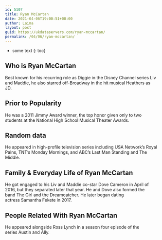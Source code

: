 ```yaml
---
id: 5107
title: Ryan McCartan
date: 2021-04-06T19:00:51+00:00
author: Laima
layout: post
guid: https://ukdataservers.com/ryan-mccartan/
permalink: /04/06/ryan-mccartan/
---
```


* some text
{: toc}


## Who is Ryan McCartan
                  
                  
                  
Best known for his recurring role as Diggie in the Disney Channel series Liv and Maddie, he also starred off-Broadway in the hit musical Heathers as JD. 
                  
              
            
              
            
                
                
                
## Prior to Popularity
                  
                  
                  
He was a 2011 Jimmy Award winner, the top honor given only to two students at the National High School Musical Theater Awards. 
                  
              
            
              
            
                
                
                
## Random data
                  
                  
                  
He appeared in high-profile television series including USA Network&#8217;s Royal Pains, TNT&#8217;s Monday Mornings, and ABC&#8217;s Last Man Standing and The Middle. 
                  
              
            
              
            
                
                
                
## Family & Everyday Life of Ryan McCartan
                  
                  
                  
He got engaged to his Liv and Maddie co-star Dove Cameron in April of 2016, but they separated later that year. He and Dove also formed the band The Girl and the Dreamcatcher. He later began dating actress Samantha Fekete in 2017.  
                  
              
            
              
            
                
                
                
## People Related With Ryan McCartan
                  
                  
                  
He appeared alongside Ross Lynch in a season four episode of the series Austin and Ally. 
                  
              
            
              
            
                
              
            
              
              
            
            
              
            
          
          
          